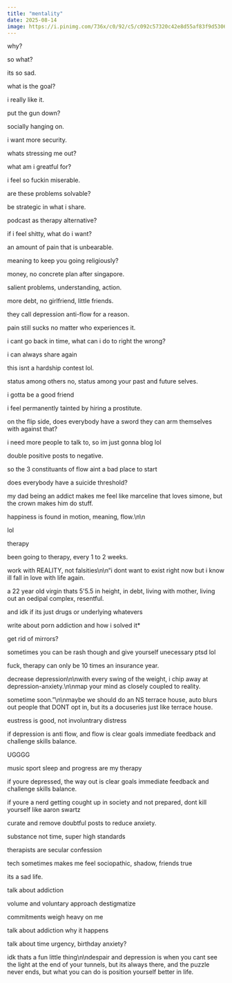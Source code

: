 ```yaml
---
title: "mentality"
date: 2025-08-14
image: https://i.pinimg.com/736x/c0/92/c5/c092c57320c42e8d55af83f9d5306314.jpg
---
```


why?

so what?

its so sad.

what is the goal?

i really like it.

put the gun down?

socially hanging on.

i want more security.

whats stressing me out?

what am i greatful for?

i feel so fuckin miserable.

are these problems solvable?

be strategic in what i share.

podcast as therapy alternative?

if i feel shitty, what do i want?

an amount of pain that is unbearable.

meaning to keep you going religiously?

money, no concrete plan after singapore.

salient problems, understanding, action.

more debt, no girlfriend, little friends.

they call depression anti-flow for a reason.

pain still sucks no matter who experiences it.

i cant go back in time, what can i do to right the wrong?

i can always share again


this isnt a hardship contest lol.

status among others no, status among your past and future selves.

i gotta be a good friend

i feel permanently tainted by hiring a prostitute.

on the flip side, does everybody have a sword they can arm themselves with against that?

i need more people to talk to, so im just gonna blog lol

double positive posts to negative.

so the 3 constituants of flow aint a bad place to start

does everybody have a suicide threshold?

my dad being an addict makes me feel like marceline that loves simone, but the crown makes him do stuff.

happiness is found in motion, meaning, flow.\n\n

lol

therapy

been going to therapy, every 1 to 2 weeks.

work with REALITY, not falsities\n\n“i dont want to exist right now but i know ill fall in love with life again.

a 22 year old virgin thats 5'5.5 in height, in debt, living with mother, living out an oedipal complex, resentful.

and idk if its just drugs or underlying whatevers

write about porn addiction and how i solved it*

get rid of mirrors?

sometimes you can be rash though and give yourself unecessary ptsd lol


fuck, therapy can only be 10 times an insurance year.

decrease depression\n\nwith every swing of the weight, i chip away at depression-anxiety.\n\nmap your mind as closely coupled to reality.

sometime soon.”\n\nmaybe we should do an NS terrace house, auto blurs out people that DONT opt in, but its a docuseries just like terrace house.

eustress is good, not involuntrary distress

if depression is anti flow, and flow is clear goals immediate feedback and challenge skills balance.

UGGGG

music sport sleep and progress are my therapy

if youre depressed, the way out is clear goals immediate feedback and challenge skills balance.

if youre a nerd getting cought up in society and not prepared, dont kill yourself like aaron swartz

curate and remove doubtful posts to reduce anxiety.

substance not time, super high standards

therapists are secular confession

tech sometimes makes me feel sociopathic, shadow, friends true

its a sad life.

talk about addiction

volume and voluntary approach destigmatize

commitments weigh heavy on me


talk about addiction
why it happens

talk about time urgency, birthday anxiety?

idk thats a fun little thing\n\ndespair and depression is when you cant see the light at the end of your tunnels, but its always there, and the puzzle never ends, but what you can do is position yourself better in life.
